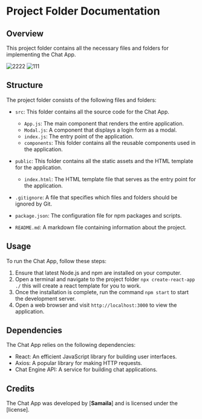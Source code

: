 # Project Folder Documentation
## Overview
This project folder contains all the necessary files and folders for implementing the Chat App.

![2222](https://github.com/samailamalima/chat-app/assets/41795852/8b09f0fe-e89a-4d2a-b0ad-170586e6ba2c)
![111](https://github.com/samailamalima/chat-app/assets/41795852/15c9b499-8adc-44e4-8611-1074041a9b1f)

## Structure
The project folder consists of the following files and folders:

- `src`: This folder contains all the source code for the Chat App.
  - `App.js`: The main component that renders the entire application.
  - `Modal.js`: A component that displays a login form as a modal.
  - `index.js`: The entry point of the application.
  - `components`: This folder contains all the reusable components used in the application.
    
- `public`: This folder contains all the static assets and the HTML template for the application.
  - `index.html`: The HTML template file that serves as the entry point for the application.
- `.gitignore`: A file that specifies which files and folders should be ignored by Git.
- `package.json`: The configuration file for npm packages and scripts.
- `README.md`: A markdown file containing information about the project.

## Usage
To run the Chat App, follow these steps:

1. Ensure that latest Node.js and npm are installed on your computer.
2. Open a terminal and navigate to the project folder `npx create-react-app ./` this will create a react template for you to work.
3. Once the installation is complete, run the command `npm start` to start the development server.
4. Open a web browser and visit `http://localhost:3000` to view the application. 

## Dependencies
The Chat App relies on the following dependencies:

- React: An efficient JavaScript library for building user interfaces.
- Axios: A popular library for making HTTP requests.
- Chat Engine API: A service for building chat applications.

## Credits
The Chat App was developed by [**Samaila**] and is licensed under the [license].
